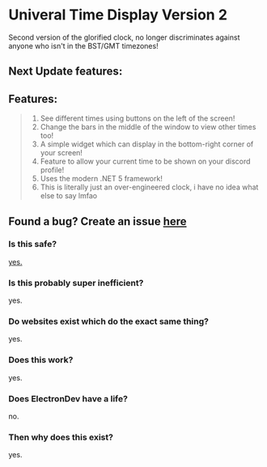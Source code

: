 # Univeral Time Display Version 2
Second version of the glorified clock, no longer discriminates against anyone who isn't in the BST/GMT timezones!

<!-- [![Build Status](https://travis-ci.com/ElectronDevDude/UTD-V2.svg?branch=master)](https://travis-ci.com/ElectronDevDude/UTD-V2) -->

## Next Update features:
## Features:
> 1. See different times using buttons on the left of the screen!
> 2. Change the bars in the middle of the window to view other times too!
> 3. A simple widget which can display in the bottom-right corner of your screen!
> 4. Feature to allow your current time to be shown on your discord profile!
> 5. Uses the modern .NET 5 framework!
> 6. This is literally just an over-engineered clock, i have no idea what else to say lmfao

## Found a bug? Create an issue [here](https://github.com/ElectronDevDude/UTD-V2/issues)
### Is this safe?
[yes.](https://media.discordapp.net/attachments/443488569932120064/832699138092957716/unknown.png)
### Is this probably super inefficient?
yes.
### Do websites exist which do the exact same thing?
yes.
### Does this work?
yes.
### Does ElectronDev have a life?
no.
### Then why does this exist?
yes.
